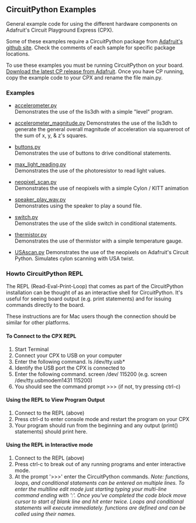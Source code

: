 ## CircuitPython Examples
General example code for using the different hardware components on Adafruit's Circuit Playground Express (CPX).

Some of these examples require a CircuitPython package from [Adafruit's github site](https://github.com/adafruit). Check the comments of each sample for specific package locations.

To use these examples you must be running CircuitPython on your board. [Download the latest CP release from Adafruit](https://github.com/adafruit/circuitpython/releases). Once you have CP running, copy the example code to your CPX and rename the file main.py.

### Examples

- [accelerometer.py](docs/accelerometer.py)  
Demonstrates the use of the lis3dh with a simple "level" program.

- [accelerometer_magnitude.py](docs/accelerometer_magnitude.py)
Demonstrates the use of the lis3dh to generate the general overall magnitude of acceleration via squareroot of the sum of x, y, & z's squares.

- [buttons.py](docs/buttons.py)  
Demonstrates the use of buttons to drive conditional statements.

- [max_light_reading.py](docs/max_light_reading.py)  
Demonstrates the use of the photoresistor to read light values.

- [neopixel_scan.py](docs/neopixel_scan.py)  
Demonstrates the use of neopixels with a simple Cylon / KITT animation

- [speaker_play_wav.py](docs/speaker/speaker_play_wav.py)  
Demonstrates using the speaker to play a sound file.

- [switch.py](docs/switch.py)  
Demonstrates the use of the slide switch in conditional statements.

- [thermistor.py](docs/thermistor.py)  
Demonstrates the use of thermistor with a simple temperature gauge.

- [USAscan.py](docs/USAscan.py)
Demonstrates the use of the neopixels on Adafruit's Circuit Python. Simulates cylon scanning with USA twist.

### Howto CircuitPython REPL

The REPL (Read-Eval-Print-Loop) that comes as part of the CircuitPython installation can be thought of as an interactive shell for CircuitPython. It's useful for seeing board output (e.g. print statements) and for issuing commands directly to the board.

These instructions are for Mac users though the connection should be similar for other platforms.

#### To Connect to the CPX REPL

1.  Start Terminal
2.  Connect your CPX to USB on your computer
3.  Enter the following command.
      ls /dev/tty.usb*
4.  Identify the USB port the CPX is connected to
5.  Enter the following command.
      screen /dev/<CPX USB PORT> 115200
      (e.g. screen /dev/tty.usbmodem1431 115200)
6.  You should see the command prompt >>> (if not, try pressing ctrl-c)

#### Using the REPL to View Program Output

1.  Connect to the REPL (above)
2.  Press ctrl-d to enter console mode and restart the program on your CPX
3.  Your program should run from the beginning and any output (print() statements) should print here.

#### Using the REPL in Interactive mode

1.  Connect to the REPL (above)
2.  Press ctrl-c to break out of any running programs and enter interactive mode.
3.  At the prompt '>>>' enter the CircuitPython commands. *Note: functions, loops, and conditional statements can be entered on multiple lines. To enter the multiline edit mode just starting typing your multi-line command ending with ':'. Once you've completed the code block move cursor to start of blank line and hit enter twice. Loops and conditional statements will execute immediately. functions are defined and can be called using their names.*
